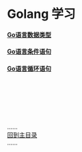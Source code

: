 # Golang 学习

#### [Go语言数据类型](datetype/Readme.md)

#### [Go语言条件语句](ondition/Readme.md)

#### [Go语言循环语句](loop/Readme.md)

<br />
<br />
<br />
<br />
<br />

......   
[回到主目录](../README.md)   
......    


